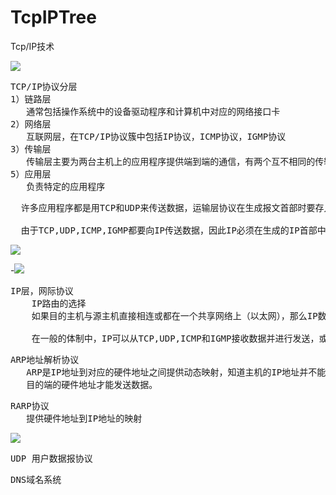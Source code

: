 # TcpIPTree
Tcp/IP技术

![](https://i.imgur.com/7WDWnnb.jpg)

<pre>
TCP/IP协议分层
1）链路层
   通常包括操作系统中的设备驱动程序和计算机中对应的网络接口卡
2）网络层
   互联网层，在TCP/IP协议簇中包括IP协议，ICMP协议，IGMP协议
3）传输层
   传输层主要为两台主机上的应用程序提供端到端的通信，有两个互不相同的传输协议，TCP（传输控制协议）， UDP（用户数据报协议）
5）应用层
   负责特定的应用程序
</pre>

<pre>
  许多应用程序都是用TCP和UDP来传送数据，运输层协议在生成报文首部时要存入一个应用程序的标识符，TCP和UDP都用一个16bit的端口号来标识不同的应用程序，

  由于TCP,UDP,ICMP,IGMP都要向IP传送数据，因此IP必须在生成的IP首部中加入某种标识，以表明属于哪一层，为此IP在首部中存入一个长度为8bit的数据，称作协议域，6表示TCP，17标识UDP协议
</pre>

![](https://i.imgur.com/N1ko0im.jpg)

-![](https://i.imgur.com/jN7pFzR.jpg)

<pre>
IP层，网际协议
    IP路由的选择
    如果目的主机与源主机直接相连或都在一个共享网络上（以太网），那么IP数据报就直接送到目的主机上，否则主机把数据报发往一默认的路由上，由路由器来转发数据报，大多数的主机都是采用这种机制.

	在一般的体制中，IP可以从TCP,UDP,ICMP和IGMP接收数据并进行发送，或者从一个网络接口接收数据报并进行发送，IP层在内存中有一个路由表，当接收到一份数据报并进行发送时，它都要对该表搜索一次。
</pre>

<pre>
ARP地址解析协议
   ARP是IP地址到对应的硬件地址之间提供动态映射，知道主机的IP地址并不能让内核发送一帧数据给主机，内核（如以太网驱动程序）必须要知道
   目的端的硬件地址才能发送数据。
</pre>

<pre>
RARP协议
   提供硬件地址到IP地址的映射
</pre>

![](https://i.imgur.com/mvpfOXn.jpg)

<pre>
UDP 用户数据报协议
</pre>

<pre>
DNS域名系统
</pre>